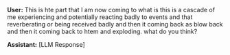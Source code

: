 **User:**
This is hte part that I am now coming to what is this is a cascade of me experiencing and potentially reacting badly to events and that reverberating or being received badly and then it coming back as blow back and then it coming back to htem and exploding. what do you think?

**Assistant:**
[LLM Response]

